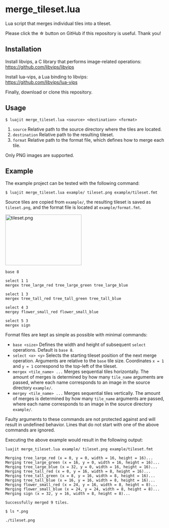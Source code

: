 # merge_tileset.lua

Lua script that merges individual tiles into a tileset.

Please click the ☆ button on GitHub if this repository is useful. Thank you!

## Installation

Install libvips, a C library that performs image-related operations:  
https://github.com/libvips/libvips

Install lua-vips, a Lua binding to libvips:  
https://github.com/libvips/lua-vips

Finally, download or clone this repository.

## Usage

```
$ luajit merge_tileset.lua <source> <destination> <format>
```

1. `source` Relative path to the source directory where the tiles are located.
2. `destination` Relative path to the resulting tileset.
3. `format` Relative path to the format file, which defines how to merge each tile.

Only PNG images are supported.

## Example

The example project can be tested with the following command:

```
$ luajit merge_tileset.lua example/ tileset.png example/tileset.fmt
```

Source tiles are copied from `example/`, the resulting tileset is saved as `tileset.png`, and the format file is located at `example/format.fmt`.

<img width="240" height="160" alt="tileset.png" src="https://github.com/user-attachments/assets/545097a9-36ad-4c00-806e-3be993ba7b15" />

```
base 8

select 1 1
mergex tree_large_red tree_large_green tree_large_blue

select 1 3
mergex tree_tall_red tree_tall_green tree_tall_blue

select 4 3
mergey flower_small_red flower_small_blue

select 5 3
mergex sign
```

Format files are kept as simple as possible with minimal commands:

* `base <size>` Defines the width and height of subsequent `select` operations. Default is `base 8`.
* `select <x> <y>` Selects the starting tileset position of the next merge operation. Arguments are relative to the `base` tile size. Coordinates `x = 1` and `y = 1` correspond to the top-left of the tileset.
* `mergex <tile_name> ...` Merges sequential tiles horizontally. The amount of merges is determined by how many `tile_name` arguments are passed, where each name corresponds to an image in the source directory `example/`.
* `mergey <tile_name> ...` Merges sequential tiles vertically. The amount of merges is determined by how many `tile_name` arguments are passed, where each name corresponds to an image in the source directory `example/`.

Faulty arguments to these commands are not protected against and will result in undefined behavior. Lines that do not start with one of the above commands are ignored.

Executing the above example would result in the following output:

```
luajit merge_tileset.lua example/ tileset.png example/tileset.fmt

Merging tree_large_red (x = 0, y = 0, width = 16, height = 16)...
Merging tree_large_green (x = 16, y = 0, width = 16, height = 16)...
Merging tree_large_blue (x = 32, y = 0, width = 16, height = 16)...
Merging tree_tall_red (x = 0, y = 16, width = 8, height = 16)...
Merging tree_tall_green (x = 8, y = 16, width = 8, height = 16)...
Merging tree_tall_blue (x = 16, y = 16, width = 8, height = 16)...
Merging flower_small_red (x = 24, y = 16, width = 8, height = 8)...
Merging flower_small_blue (x = 24, y = 24, width = 8, height = 8)...
Merging sign (x = 32, y = 16, width = 8, height = 8)...

Successfully merged 9 tiles.
```

```
$ ls *.png

./tileset.png
```

